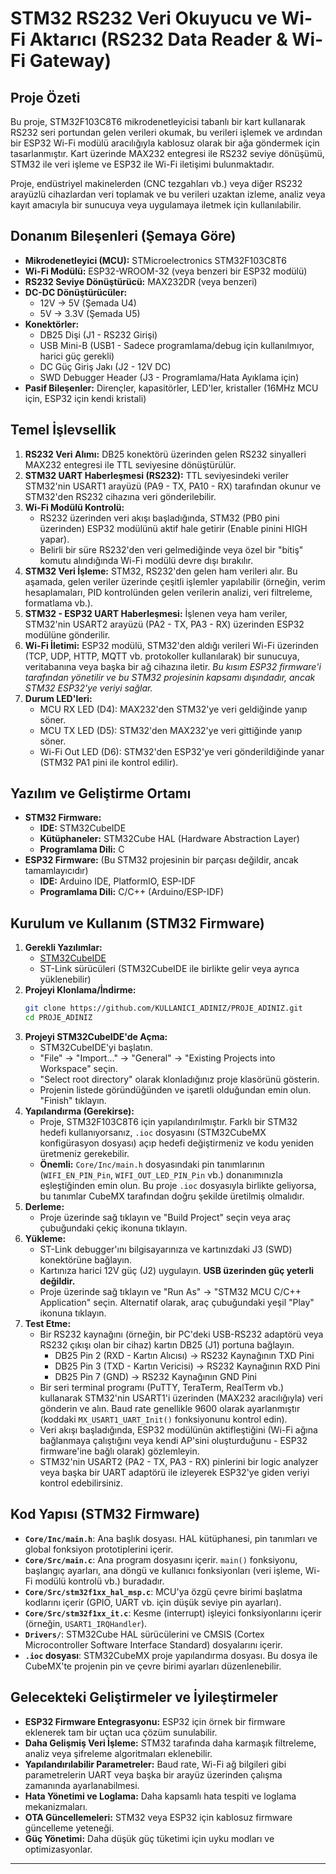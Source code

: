 # STM32 RS232 Veri Okuyucu ve Wi-Fi Aktarıcı (RS232 Data Reader & Wi-Fi Gateway)

## Proje Özeti

Bu proje, STM32F103C8T6 mikrodenetleyicisi tabanlı bir kart kullanarak RS232 seri portundan gelen verileri okumak, bu verileri işlemek ve ardından bir ESP32 Wi-Fi modülü aracılığıyla kablosuz olarak bir ağa göndermek için tasarlanmıştır. Kart üzerinde MAX232 entegresi ile RS232 seviye dönüşümü, STM32 ile veri işleme ve ESP32 ile Wi-Fi iletişimi bulunmaktadır.

Proje, endüstriyel makinelerden (CNC tezgahları vb.) veya diğer RS232 arayüzlü cihazlardan veri toplamak ve bu verileri uzaktan izleme, analiz veya kayıt amacıyla bir sunucuya veya uygulamaya iletmek için kullanılabilir.

## Donanım Bileşenleri (Şemaya Göre)

*   **Mikrodenetleyici (MCU):** STMicroelectronics STM32F103C8T6
*   **Wi-Fi Modülü:** ESP32-WROOM-32 (veya benzeri bir ESP32 modülü)
*   **RS232 Seviye Dönüştürücü:** MAX232DR (veya benzeri)
*   **DC-DC Dönüştürücüler:**
    *   12V -> 5V (Şemada U4)
    *   5V -> 3.3V (Şemada U5)
*   **Konektörler:**
    *   DB25 Dişi (J1 - RS232 Girişi)
    *   USB Mini-B (USB1 - Sadece programlama/debug için kullanılmıyor, harici güç gerekli)
    *   DC Güç Giriş Jakı (J2 - 12V DC)
    *   SWD Debugger Header (J3 - Programlama/Hata Ayıklama için)
*   **Pasif Bileşenler:** Dirençler, kapasitörler, LED'ler, kristaller (16MHz MCU için, ESP32 için kendi kristali)

## Temel İşlevsellik

1.  **RS232 Veri Alımı:** DB25 konektörü üzerinden gelen RS232 sinyalleri MAX232 entegresi ile TTL seviyesine dönüştürülür.
2.  **STM32 UART Haberleşmesi (RS232):** TTL seviyesindeki veriler STM32'nin USART1 arayüzü (PA9 - TX, PA10 - RX) tarafından okunur ve STM32'den RS232 cihazına veri gönderilebilir.
3.  **Wi-Fi Modülü Kontrolü:**
    *   RS232 üzerinden veri akışı başladığında, STM32 (PB0 pini üzerinden) ESP32 modülünü aktif hale getirir (Enable pinini HIGH yapar).
    *   Belirli bir süre RS232'den veri gelmediğinde veya özel bir "bitiş" komutu alındığında Wi-Fi modülü devre dışı bırakılır.
4.  **STM32 Veri İşleme:** STM32, RS232'den gelen ham verileri alır. Bu aşamada, gelen veriler üzerinde çeşitli işlemler yapılabilir (örneğin, verim hesaplamaları, PID kontrolünden gelen verilerin analizi, veri filtreleme, formatlama vb.).
5.  **STM32 - ESP32 UART Haberleşmesi:** İşlenen veya ham veriler, STM32'nin USART2 arayüzü (PA2 - TX, PA3 - RX) üzerinden ESP32 modülüne gönderilir.
6.  **Wi-Fi İletimi:** ESP32 modülü, STM32'den aldığı verileri Wi-Fi üzerinden (TCP, UDP, HTTP, MQTT vb. protokoller kullanılarak) bir sunucuya, veritabanına veya başka bir ağ cihazına iletir. *Bu kısım ESP32 firmware'i tarafından yönetilir ve bu STM32 projesinin kapsamı dışındadır, ancak STM32 ESP32'ye veriyi sağlar.*
7.  **Durum LED'leri:**
    *   MCU RX LED (D4): MAX232'den STM32'ye veri geldiğinde yanıp söner.
    *   MCU TX LED (D5): STM32'den MAX232'ye veri gittiğinde yanıp söner.
    *   Wi-Fi Out LED (D6): STM32'den ESP32'ye veri gönderildiğinde yanar (STM32 PA1 pini ile kontrol edilir).

## Yazılım ve Geliştirme Ortamı

*   **STM32 Firmware:**
    *   **IDE:** STM32CubeIDE
    *   **Kütüphaneler:** STM32Cube HAL (Hardware Abstraction Layer)
    *   **Programlama Dili:** C
*   **ESP32 Firmware:** (Bu STM32 projesinin bir parçası değildir, ancak tamamlayıcıdır)
    *   **IDE:** Arduino IDE, PlatformIO, ESP-IDF
    *   **Programlama Dili:** C/C++ (Arduino/ESP-IDF)

## Kurulum ve Kullanım (STM32 Firmware)

1.  **Gerekli Yazılımlar:**
    *   [STM32CubeIDE](https://www.st.com/en/development-tools/stm32cubeide.html)
    *   ST-Link sürücüleri (STM32CubeIDE ile birlikte gelir veya ayrıca yüklenebilir)
2.  **Projeyi Klonlama/İndirme:**
    ```bash
    git clone https://github.com/KULLANICI_ADINIZ/PROJE_ADINIZ.git
    cd PROJE_ADINIZ
    ```
3.  **Projeyi STM32CubeIDE'de Açma:**
    *   STM32CubeIDE'yi başlatın.
    *   "File" -> "Import..." -> "General" -> "Existing Projects into Workspace" seçin.
    *   "Select root directory" olarak klonladığınız proje klasörünü gösterin.
    *   Projenin listede göründüğünden ve işaretli olduğundan emin olun. "Finish" tıklayın.
4.  **Yapılandırma (Gerekirse):**
    *   Proje, STM32F103C8T6 için yapılandırılmıştır. Farklı bir STM32 hedefi kullanıyorsanız, `.ioc` dosyasını (STM32CubeMX konfigürasyon dosyası) açıp hedefi değiştirmeniz ve kodu yeniden üretmeniz gerekebilir.
    *   **Önemli:** `Core/Inc/main.h` dosyasındaki pin tanımlarının (`WIFI_EN_PIN_Pin`, `WIFI_OUT_LED_PIN_Pin` vb.) donanımınızla eşleştiğinden emin olun. Bu proje `.ioc` dosyasıyla birlikte geliyorsa, bu tanımlar CubeMX tarafından doğru şekilde üretilmiş olmalıdır.
5.  **Derleme:**
    *   Proje üzerinde sağ tıklayın ve "Build Project" seçin veya araç çubuğundaki çekiç ikonuna tıklayın.
6.  **Yükleme:**
    *   ST-Link debugger'ını bilgisayarınıza ve kartınızdaki J3 (SWD) konektörüne bağlayın.
    *   Kartınıza harici 12V güç (J2) uygulayın. **USB üzerinden güç yeterli değildir.**
    *   Proje üzerinde sağ tıklayın ve "Run As" -> "STM32 MCU C/C++ Application" seçin. Alternatif olarak, araç çubuğundaki yeşil "Play" ikonuna tıklayın.
7.  **Test Etme:**
    *   Bir RS232 kaynağını (örneğin, bir PC'deki USB-RS232 adaptörü veya RS232 çıkışı olan bir cihaz) kartın DB25 (J1) portuna bağlayın.
        *   DB25 Pin 2 (RXD - Kartın Alıcısı) -> RS232 Kaynağının TXD Pini
        *   DB25 Pin 3 (TXD - Kartın Vericisi) -> RS232 Kaynağının RXD Pini
        *   DB25 Pin 7 (GND) -> RS232 Kaynağının GND Pini
    *   Bir seri terminal programı (PuTTY, TeraTerm, RealTerm vb.) kullanarak STM32'nin USART1'i üzerinden (MAX232 aracılığıyla) veri gönderin ve alın. Baud rate genellikle 9600 olarak ayarlanmıştır (koddaki `MX_USART1_UART_Init()` fonksiyonunu kontrol edin).
    *   Veri akışı başladığında, ESP32 modülünün aktifleştiğini (Wi-Fi ağına bağlanmaya çalıştığını veya kendi AP'sini oluşturduğunu - ESP32 firmware'ine bağlı olarak) gözlemleyin.
    *   STM32'nin USART2 (PA2 - TX, PA3 - RX) pinlerini bir logic analyzer veya başka bir UART adaptörü ile izleyerek ESP32'ye giden veriyi kontrol edebilirsiniz.

## Kod Yapısı (STM32 Firmware)

*   **`Core/Inc/main.h`**: Ana başlık dosyası. HAL kütüphanesi, pin tanımları ve global fonksiyon prototiplerini içerir.
*   **`Core/Src/main.c`**: Ana program dosyasını içerir. `main()` fonksiyonu, başlangıç ayarları, ana döngü ve kullanıcı fonksiyonları (veri işleme, Wi-Fi modülü kontrolü vb.) buradadır.
*   **`Core/Src/stm32f1xx_hal_msp.c`**: MCU'ya özgü çevre birimi başlatma kodlarını içerir (GPIO, UART vb. için düşük seviye pin ayarları).
*   **`Core/Src/stm32f1xx_it.c`**: Kesme (interrupt) işleyici fonksiyonlarını içerir (örneğin, `USART1_IRQHandler`).
*   **`Drivers/`**: STM32Cube HAL sürücülerini ve CMSIS (Cortex Microcontroller Software Interface Standard) dosyalarını içerir.
*   **`.ioc` dosyası**: STM32CubeMX proje yapılandırma dosyası. Bu dosya ile CubeMX'te projenin pin ve çevre birimi ayarları düzenlenebilir.

## Gelecekteki Geliştirmeler ve İyileştirmeler

*   **ESP32 Firmware Entegrasyonu:** ESP32 için örnek bir firmware eklenerek tam bir uçtan uca çözüm sunulabilir.
*   **Daha Gelişmiş Veri İşleme:** STM32 tarafında daha karmaşık filtreleme, analiz veya şifreleme algoritmaları eklenebilir.
*   **Yapılandırılabilir Parametreler:** Baud rate, Wi-Fi ağ bilgileri gibi parametrelerin UART veya başka bir arayüz üzerinden çalışma zamanında ayarlanabilmesi.
*   **Hata Yönetimi ve Loglama:** Daha kapsamlı hata tespiti ve loglama mekanizmaları.
*   **OTA Güncellemeleri:** STM32 veya ESP32 için kablosuz firmware güncelleme yeteneği.
*   **Güç Yönetimi:** Daha düşük güç tüketimi için uyku modları ve optimizasyonlar.


---
